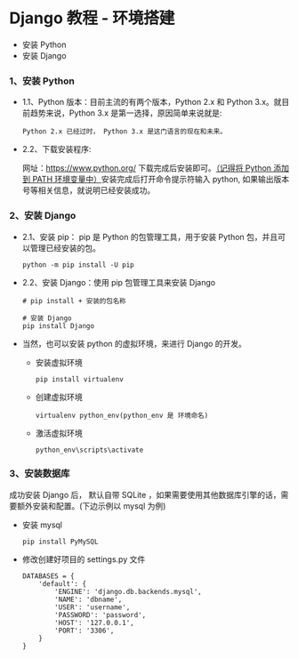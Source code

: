 # Django 教程 - 环境搭建

- 安装 Python
- 安装 Django

### 1、安装 Python

- 1.1、Python 版本：目前主流的有两个版本，Python 2.x 和 Python 3.x。就目前趋势来说，Python 3.x 是第一选择，原因简单来说就是: 

  ```
  Python 2.x 已经过时， Python 3.x 是这门语言的现在和未来。
  ```

- 2.2、下载安装程序: 

  网址：https://www.python.org/ 下载完成后安装即可。<u>（记得将 Python 添加到 PATH 环境变量中）</u>安装完成后打开命令提示符输入 python, 如果输出版本号等相关信息，就说明已经安装成功。

### 2、安装 Django
- 2.1、安装 pip： pip 是 Python 的包管理工具，用于安装 Python 包，并且可以管理已经安装的包。

  ```
  python -m pip install -U pip
  ```

- 2.2、安装 Django：使用 pip 包管理工具来安装 Django

  ```
  # pip install + 安装的包名称
  
  # 安装 Django
  pip install Django
  ```

- 当然，也可以安装 python 的虚拟环境，来进行 Django 的开发。

  - 安装虚拟环境

    ```
    pip install virtualenv
    ```
  
  - 创建虚拟环境
  
    ```
    virtualenv python_env(python_env 是 环境命名)
    ```
  
  - 激活虚拟环境
  
    ```
    python_env\scripts\activate
    ```

### 3、安装数据库
成功安装 Django 后， 默认自带 SQLite ，如果需要使用其他数据库引擎的话，需要额外安装和配置。(下边示例以 mysql 为例)
  
-   安装 mysql
    ```
    pip install PyMySQL
    ```
    
-   修改创建好项目的 settings.py 文件
    ```
    DATABASES = {
        'default': {
            'ENGINE': 'django.db.backends.mysql',
            'NAME': 'dbname',
            'USER': 'username',
            'PASSWORD': 'password',
            'HOST': '127.0.0.1',
            'PORT': '3306',
        }
    }
    ```

